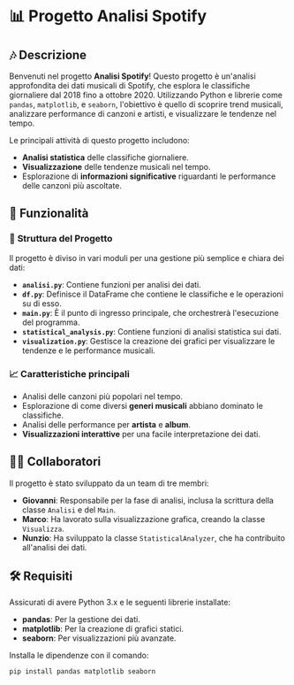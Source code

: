 # 📊 **Progetto Analisi Spotify**

## 🎶 Descrizione

Benvenuti nel progetto **Analisi Spotify**! Questo progetto è un'analisi approfondita dei dati musicali di Spotify, che esplora le classifiche giornaliere dal 2018 fino a ottobre 2020. Utilizzando Python e librerie come `pandas`, `matplotlib`, e `seaborn`, l'obiettivo è quello di scoprire trend musicali, analizzare performance di canzoni e artisti, e visualizzare le tendenze nel tempo. 

Le principali attività di questo progetto includono:
- **Analisi statistica** delle classifiche giornaliere.
- **Visualizzazione** delle tendenze musicali nel tempo.
- Esplorazione di **informazioni significative** riguardanti le performance delle canzoni più ascoltate.

## 🚀 Funzionalità

### 🔧 **Struttura del Progetto**

Il progetto è diviso in vari moduli per una gestione più semplice e chiara dei dati:

- **`analisi.py`**: Contiene funzioni per analisi dei dati.
- **`df.py`**: Definisce il DataFrame che contiene le classifiche e le operazioni su di esso.
- **`main.py`**: È il punto di ingresso principale, che orchestrerà l'esecuzione del programma.
- **`statistical_analysis.py`**: Contiene funzioni di analisi statistica sui dati.
- **`visualization.py`**: Gestisce la creazione dei grafici per visualizzare le tendenze e le performance musicali.

### 📈 **Caratteristiche principali**

- Analisi delle canzoni più popolari nel tempo.
- Esplorazione di come diversi **generi musicali** abbiano dominato le classifiche.
- Analisi delle performance per **artista** e **album**.
- **Visualizzazioni interattive** per una facile interpretazione dei dati.

## 🧑‍💻 Collaboratori

Il progetto è stato sviluppato da un team di tre membri:

- **Giovanni**: Responsabile per la fase di analisi, inclusa la scrittura della classe `Analisi` e del `Main`.
- **Marco**: Ha lavorato sulla visualizzazione grafica, creando la classe `Visualizza`.
- **Nunzio**: Ha sviluppato la classe `StatisticalAnalyzer`, che ha contribuito all'analisi dei dati.

## 🛠 Requisiti

Assicurati di avere Python 3.x e le seguenti librerie installate:

- **pandas**: Per la gestione dei dati.
- **matplotlib**: Per la creazione di grafici statici.
- **seaborn**: Per visualizzazioni più avanzate.

Installa le dipendenze con il comando:

```bash
pip install pandas matplotlib seaborn

